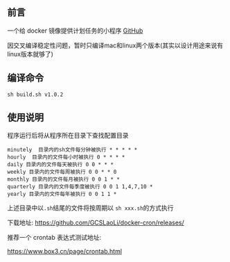 ## 前言

一个给 docker 镜像提供计划任务的小程序
[GitHub](https://github.com/GCSLaoLi/docker-cron)

因交叉编译稳定性问题，暂时只编译mac和linux两个版本(其实以设计用途来说有linux版本就够了)
## 编译命令

```
sh build.sh v1.0.2
```

## 使用说明

程序运行后将从程序所在目录下查找配置目录

```
minutely  目录内的sh文件每分钟被执行 * * * * *
hourly  目录内的文件每小时被执行 0 * * * *
daily 目录内的文件每天被执行 0 0 * * *
weekly 目录内的文件每周被执行 0 0 * * 0
monthly 目录内的文件每月被执行 0 0 1 * *
quarterly 目录内的文件每季度被执行 0 0 1 1,4,7,10 *
yearly 目录内的文件每年被执行 0 0 1 1 *
```

上述目录中以`.sh`结尾的文件将按周期以 `sh xxx.sh`的方式执行

下载地址:
https://github.com/GCSLaoLi/docker-cron/releases/

推荐一个 crontab 表达式测试地址:

https://www.box3.cn/page/crontab.html
